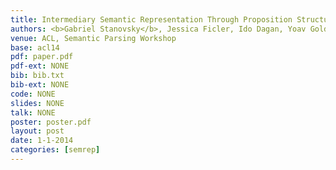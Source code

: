 ```yaml
---
title: Intermediary Semantic Representation Through Proposition Structures 
authors: <b>Gabriel Stanovsky</b>, Jessica Ficler, Ido Dagan, Yoav Goldberg 
venue: ACL, Semantic Parsing Workshop
base: acl14
pdf: paper.pdf
pdf-ext: NONE
bib: bib.txt
bib-ext: NONE
code: NONE
slides: NONE
talk: NONE
poster: poster.pdf
layout: post
date: 1-1-2014
categories: [semrep]
---
```

